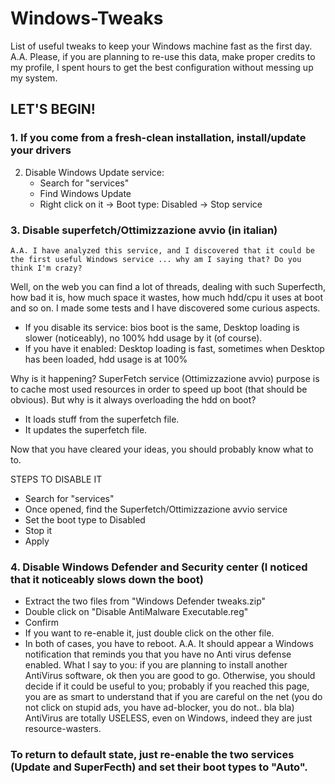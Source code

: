 # Windows-Tweaks
List of useful tweaks to keep your Windows machine fast as the first day.
A.A. Please, if you are planning to re-use this data, make proper credits to my profile, I spent hours to get the best configuration without messing up my system.

## LET'S BEGIN!

### 1. If you come from a fresh-clean installation, install/update your drivers
2. Disable Windows Update service:
   - Search for "services"
   - Find Windows Update
   - Right click on it -> Boot type: Disabled -> Stop service
   
### 3. Disable superfetch/Ottimizzazione avvio (in italian)
    A.A. I have analyzed this service, and I discovered that it could be the first useful Windows service ... why am I saying that? Do you think I'm crazy?
   Well, on the web you can find a lot of threads, dealing with such Superfecth, how bad it is, how much space it wastes, how much hdd/cpu it uses at boot and so on.
   I made some tests and I have discovered some curious aspects.
   - If you disable its service: bios boot is the same, Desktop loading is slower (noticeably), no 100% hdd usage by it (of course).
   - If you have it enabled: Desktop loading is fast, sometimes when Desktop has been loaded, hdd usage is at 100%
   
   Why is it happening?
   SuperFetch service (Ottimizzazione avvio) purpose is to cache most used resources in order to speed up boot (that should be obvious). 
   But why is it always overloading the hdd on boot?
   - It loads stuff from the superfetch file.
   - It updates the superfetch file.
   
   Now that you have cleared your ideas, you should probably know what to to.
   
   STEPS TO DISABLE IT
   - Search for "services"
   - Once opened, find the Superfetch/Ottimizzazione avvio service
   - Set the boot type to Disabled
   - Stop it
   - Apply
   
### 4. Disable Windows Defender and Security center (I noticed that it noticeably slows down the boot)
   - Extract the two files from "Windows Defender tweaks.zip"
   - Double click on "Disable AntiMalware Executable.reg"
   - Confirm
   - If you want to re-enable it, just double click on the other file.
   - In both of cases, you have to reboot.
   A.A. It should appear a Windows notification that reminds you that you have no Anti virus defense enabled. What I say to you: if you are planning to install another AntiVirus software, ok then you are good to go. Otherwise, you should decide if it could be useful to you; probably if you reached this page, you are as smart to understand that if you are careful on the net (you do not click on stupid ads, you have ad-blocker, you do not.. bla bla) AntiVirus are totally USELESS, even on Windows, indeed they are just resource-wasters.
   
### To return to default state, just re-enable the two services (Update and SuperFecth) and set their boot types to "Auto".
